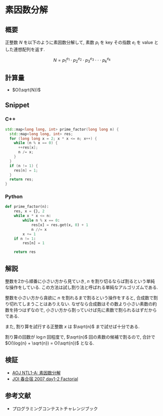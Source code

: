 # 素因数分解

## 概要

正整数 $N$ を以下のように素因数分解して, 素数 $p_i$ を key その指数 $e_i$ を value とした連想配列を返す.

$$
  N = p_{1}^{e_1} \cdot p_{2}^{e_2} \cdot p_{3}^{e_3} \cdot \cdot \cdot p_{k}^{e_k}
$$

## 計算量

* $O(\sqrt{N})$

## Snippet

### C++

```cpp
std::map<long long, int> prime_factor(long long n) {
  std::map<long long, int> res;
  for (long long x = 2; x * x <= n; x++) {
    while (n % x == 0) {
      ++res[x];
      n /= x;
    }
  }
  if (n != 1) {
    res[n] = 1;
  }
  return res;
}
```

### Python

```python
def prime_factor(n):
    res, x = {}, 2
    while x * x <= n:
        while n % x == 0:
            res[x] = res.get(x, 0) + 1
            n //= x
        x += 1
    if n != 1:
        res[n] = 1

    return res
```

## 解説

整数を2から順番に小さい方から見ていき, $n$ を割り切るならば割るという単純な操作をしている.
この方法は試し割り法と呼ばれる単純なアルゴリズムである.

整数を小さい方から貪欲に $n$ を割れるまで割るという操作をすると, 合成数で割り切れてしまうことはありえない.
なぜなら合成数はその数より小さい素数の約数を持つはずなので, 小さい方から割っていけば先に素数で割られるはずだからである.

また, 割り算を試行する正整数 $x$ は $\sqrt{n}$ まで試せば十分である.

割り算の回数が $\log{n}$ 回程度で, $\sqrt{n}$ 回の素数の候補で割るので, 合計で $O(\log{n} + \sqrt{n}) = O(\sqrt{n})$ となる.

## 検証

* [AOJ NTL1-A: 素因数分解](../solution/AOJ-NTL1-A.html)
* [JOI 春合宿 2007 day1-2 Factorial](../solution/JOI-SC2007-B.html)

## 参考文献

* プログラミングコンテストチャレンジブック

